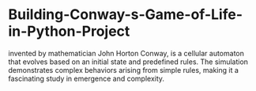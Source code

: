 # Building-Conway-s-Game-of-Life-in-Python-Project
invented by mathematician John Horton Conway, is a cellular automaton that evolves based on an initial state and predefined rules. The simulation demonstrates complex behaviors arising from simple rules, making it a fascinating study in emergence and complexity.
